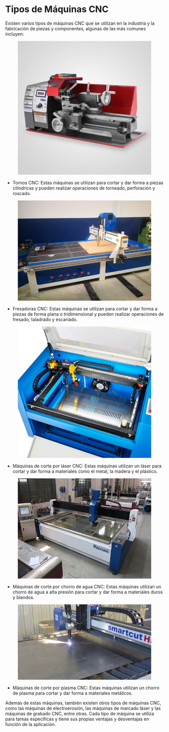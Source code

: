 # Tipos de Máquinas CNC

Existen varios tipos de máquinas CNC que se utilizan en la industria y la fabricación de piezas y componentes, algunas de las más comunes incluyen:

<figure><img src="../.gitbook/assets/image (122).png" alt=""><figcaption></figcaption></figure>

* Tornos CNC: Estas máquinas se utilizan para cortar y dar forma a piezas cilíndricas y pueden realizar operaciones de torneado, perforación y roscado.

<figure><img src="../.gitbook/assets/image (125).png" alt=""><figcaption></figcaption></figure>

* Fresadoras CNC: Estas máquinas se utilizan para cortar y dar forma a piezas de forma plana o tridimensional y pueden realizar operaciones de fresado, taladrado y escariado.

<figure><img src="../.gitbook/assets/image.png" alt=""><figcaption></figcaption></figure>

* Máquinas de corte por láser CNC: Estas máquinas utilizan un láser para cortar y dar forma a materiales como el metal, la madera y el plástico.

<figure><img src="../.gitbook/assets/image (96).png" alt=""><figcaption></figcaption></figure>

* Máquinas de corte por chorro de agua CNC: Estas máquinas utilizan un chorro de agua a alta presión para cortar y dar forma a materiales duros y blandos.

<figure><img src="../.gitbook/assets/image (4).png" alt=""><figcaption></figcaption></figure>

* Máquinas de corte por plasma CNC: Estas máquinas utilizan un chorro de plasma para cortar y dar forma a materiales metálicos.

Además de estas máquinas, también existen otros tipos de máquinas CNC, como las máquinas de electroerosión, las máquinas de marcado láser y las máquinas de grabado CNC, entre otras. Cada tipo de máquina se utiliza para tareas específicas y tiene sus propias ventajas y desventajas en función de la aplicación.

